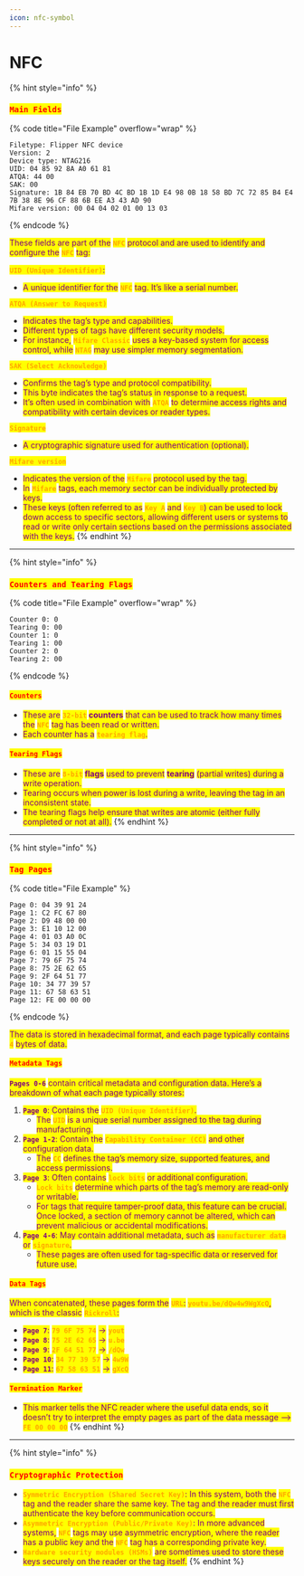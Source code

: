 ```yaml
---
icon: nfc-symbol
---
```


# NFC

{% hint style="info" %}
### <mark style="color:red;">`Main Fields`</mark>

{% code title="File Example" overflow="wrap" %}
```
Filetype: Flipper NFC device
Version: 2
Device type: NTAG216
UID: 04 85 92 8A A0 61 81
ATQA: 44 00
SAK: 00
Signature: 1B 84 EB 70 BD 4C BD 1B 1D E4 98 0B 18 58 BD 7C 72 85 B4 E4 7B 38 8E 96 CF 88 6B EE A3 43 AD 90
Mifare version: 00 04 04 02 01 00 13 03
```
{% endcode %}

<mark style="color:purple;">These fields are part of the</mark> <mark style="color:orange;">**`NFC`**</mark> <mark style="color:purple;">protocol and are used to identify and configure the</mark> <mark style="color:orange;">**`NFC`**</mark> <mark style="color:purple;">tag:</mark>

<mark style="color:orange;">**`UID (Unique Identifier)`**</mark><mark style="color:purple;">:</mark>&#x20;

* <mark style="color:purple;">A unique identifier for the</mark> <mark style="color:orange;">**`NFC`**</mark> <mark style="color:purple;">tag. It’s like a serial number.</mark>

<mark style="color:orange;">**`ATQA (Answer to Request)`**</mark>

* <mark style="color:purple;">Indicates the tag’s type and capabilities.</mark>
* <mark style="color:purple;">Different types of tags have different security models.</mark>&#x20;
* <mark style="color:purple;">For instance,</mark> <mark style="color:orange;">**`Mifare Classic`**</mark> <mark style="color:purple;">uses a key-based system for access control, while</mark> <mark style="color:orange;">**`NTAG`**</mark> <mark style="color:purple;">may use simpler memory segmentation.</mark>

<mark style="color:orange;">**`SAK (Select Acknowledge)`**</mark>

* <mark style="color:purple;">Confirms the tag’s type and protocol compatibility.</mark>
* <mark style="color:purple;">This byte indicates the tag’s status in response to a request.</mark>
* <mark style="color:purple;">It’s often used in combination with</mark> <mark style="color:orange;">**`ATQA`**</mark> <mark style="color:purple;">to determine access rights and compatibility with certain devices or reader types.</mark>

<mark style="color:orange;">**`Signature`**</mark>

* <mark style="color:purple;">A cryptographic signature used for authentication (optional).</mark>

<mark style="color:orange;">**`Mifare version`**</mark>

* <mark style="color:purple;">Indicates the version of the</mark> <mark style="color:orange;">**`Mifare`**</mark> <mark style="color:purple;">protocol used by the tag.</mark>
* <mark style="color:purple;">In</mark> <mark style="color:orange;">**`Mifare`**</mark> <mark style="color:purple;">tags, each memory sector can be individually protected by keys.</mark>
* <mark style="color:purple;">These keys (often referred to as</mark> <mark style="color:orange;">**`Key A`**</mark> <mark style="color:purple;">and</mark> <mark style="color:orange;">**`Key B`**</mark><mark style="color:purple;">) can be used to lock down access to specific sectors, allowing different users or systems to read or write only certain sections based on the permissions associated with the keys.</mark>
{% endhint %}

***

{% hint style="info" %}
### <mark style="color:red;">**`Counters and Tearing Flags`**</mark>

{% code title="File Example" overflow="wrap" %}
```
Counter 0: 0
Tearing 0: 00
Counter 1: 0
Tearing 1: 00
Counter 2: 0
Tearing 2: 00
```
{% endcode %}

#### <mark style="color:red;">**`Counters`**</mark>&#x20;

* <mark style="color:purple;">These are</mark> <mark style="color:orange;">**`32-bit`**</mark>**&#x20;**<mark style="color:purple;">**counters**</mark> <mark style="color:purple;"></mark><mark style="color:purple;">that can be used to track how many times the</mark> <mark style="color:orange;">**`NFC`**</mark> <mark style="color:purple;">tag has been read or written.</mark>
* <mark style="color:purple;">Each counter has a</mark> <mark style="color:orange;">**`tearing flag`**</mark><mark style="color:purple;">.</mark>

#### <mark style="color:red;">**`Tearing Flags`**</mark>

* <mark style="color:purple;">These are</mark> <mark style="color:orange;">**`8-bit`**</mark>**&#x20;**<mark style="color:purple;">**flags**</mark> <mark style="color:purple;"></mark><mark style="color:purple;">used to prevent</mark> <mark style="color:purple;"></mark><mark style="color:purple;">**tearing**</mark> <mark style="color:purple;"></mark><mark style="color:purple;">(partial writes) during a write operation.</mark>
* <mark style="color:purple;">Tearing occurs when power is lost during a write, leaving the tag in an inconsistent state.</mark>
* <mark style="color:purple;">The tearing flags help ensure that writes are atomic (either fully completed or not at all).</mark>
{% endhint %}

***

{% hint style="info" %}
### <mark style="color:red;">`Tag Pages`</mark>

{% code title="File Example" %}
```
Page 0: 04 39 91 24
Page 1: C2 FC 67 80
Page 2: D9 48 00 00
Page 3: E1 10 12 00
Page 4: 01 03 A0 0C
Page 5: 34 03 19 D1
Page 6: 01 15 55 04
Page 7: 79 6F 75 74
Page 8: 75 2E 62 65
Page 9: 2F 64 51 77
Page 10: 34 77 39 57
Page 11: 67 58 63 51
Page 12: FE 00 00 00
```
{% endcode %}

<mark style="color:purple;">The data is stored in hexadecimal format, and each page typically contains</mark> <mark style="color:orange;">**`4`**</mark> <mark style="color:purple;">bytes of data.</mark>

#### <mark style="color:red;">`Metadata Tags`</mark>

<mark style="color:purple;">**`Pages 0-6`**</mark> <mark style="color:purple;"></mark><mark style="color:purple;">contain critical metadata and configuration data. Here’s a breakdown of what each page typically stores:</mark>

1. <mark style="color:purple;">**`Page 0`**</mark><mark style="color:purple;">: Contains the</mark> <mark style="color:orange;">**`UID (Unique Identifier)`**</mark><mark style="color:purple;">.</mark>
   * <mark style="color:purple;">The</mark> <mark style="color:orange;">**`UID`**</mark> <mark style="color:purple;">is a unique serial number assigned to the tag during manufacturing.</mark>
2. <mark style="color:purple;">**`Page 1-2`**</mark><mark style="color:purple;">: Contain the</mark> <mark style="color:orange;">**`Capability Container (CC)`**</mark> <mark style="color:purple;">and other configuration data.</mark>
   * <mark style="color:purple;">The</mark> <mark style="color:orange;">**`CC`**</mark> <mark style="color:purple;">defines the tag’s memory size, supported features, and access permissions.</mark>
3. <mark style="color:purple;">**`Page 3`**</mark><mark style="color:purple;">: Often contains</mark> <mark style="color:orange;">**`lock bits`**</mark> <mark style="color:purple;">or additional configuration.</mark>
   * <mark style="color:orange;">**`Lock bits`**</mark> <mark style="color:purple;">determine which parts of the tag’s memory are read-only or writable.</mark>
   * <mark style="color:purple;">For tags that require tamper-proof data, this feature can be crucial. Once locked, a section of memory cannot be altered, which can prevent malicious or accidental modifications.</mark>
4. <mark style="color:purple;">**`Page 4-6`**</mark><mark style="color:purple;">: May contain additional metadata, such as</mark> <mark style="color:orange;">**`manufacturer data`**</mark> <mark style="color:purple;">or</mark> <mark style="color:orange;">**`signature`**</mark><mark style="color:purple;">.</mark>
   * <mark style="color:purple;">These pages are often used for tag-specific data or reserved for future use.</mark>

#### <mark style="color:red;">`Data Tags`</mark>

<mark style="color:purple;">When concatenated, these pages form the</mark> <mark style="color:orange;">**`URL`**</mark><mark style="color:purple;">:</mark> <mark style="color:orange;">**`youtu.be/dQw4w9WgXcQ`**</mark><mark style="color:purple;">, which is the classic</mark> <mark style="color:orange;">**`Rickroll`**</mark><mark style="color:purple;">:</mark>

* <mark style="color:purple;">**`Page 7`**</mark><mark style="color:purple;">:</mark> <mark style="color:orange;">**`79 6F 75 74`**</mark> <mark style="color:purple;">→</mark> <mark style="color:orange;">**`yout`**</mark>
* <mark style="color:purple;">**`Page 8`**</mark><mark style="color:purple;">:</mark> <mark style="color:orange;">**`75 2E 62 65`**</mark> <mark style="color:purple;">→</mark> <mark style="color:orange;">**`u.be`**</mark>
* <mark style="color:purple;">**`Page 9`**</mark><mark style="color:purple;">:</mark> <mark style="color:orange;">**`2F 64 51 77`**</mark> <mark style="color:purple;">→</mark> <mark style="color:orange;">**`/dQw`**</mark>
* <mark style="color:purple;">**`Page 10`**</mark><mark style="color:purple;">:</mark> <mark style="color:orange;">**`34 77 39 57`**</mark> <mark style="color:purple;">→</mark> <mark style="color:orange;">**`4w9W`**</mark>
* <mark style="color:purple;">**`Page 11`**</mark><mark style="color:purple;">:</mark> <mark style="color:orange;">**`67 58 63 51`**</mark> <mark style="color:purple;">→</mark> <mark style="color:orange;">**`gXcQ`**</mark>

#### <mark style="color:red;">**`Termination Marker`**</mark>&#x20;

* <mark style="color:purple;">This marker tells the NFC reader where the useful data ends, so it doesn’t try to interpret the empty pages as part of the data message --></mark> <mark style="color:orange;">**`FE 00 00 00`**</mark>
{% endhint %}

***

{% hint style="info" %}
### <mark style="color:red;">`Cryptographic Protection`</mark>

* <mark style="color:orange;">**`Symmetric Encryption (Shared Secret Key)`**</mark><mark style="color:purple;">: In this system, both the</mark> <mark style="color:orange;">**`NFC`**</mark> <mark style="color:purple;">tag and the reader share the same key. The tag and the reader must first authenticate the key before communication occurs.</mark>
* <mark style="color:orange;">**`Asymmetric Encryption (Public/Private Key)`**</mark><mark style="color:purple;">: In more advanced systems,</mark> <mark style="color:orange;">**`NFC`**</mark> <mark style="color:purple;">tags may use asymmetric encryption, where the reader has a public key and the</mark> <mark style="color:orange;">**`NFC`**</mark> <mark style="color:purple;">tag has a corresponding private key.</mark>&#x20;
* <mark style="color:orange;">**`Hardware security modules (HSMs)`**</mark> <mark style="color:purple;">are sometimes used to store these keys securely on the reader or the tag itself.</mark>
{% endhint %}

